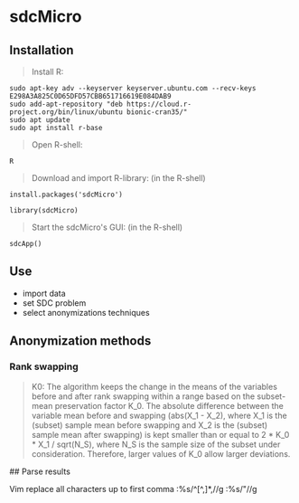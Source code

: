 # sdcMicro

## Installation

> Install R:

```
sudo apt-key adv --keyserver keyserver.ubuntu.com --recv-keys E298A3A825C0D65DFD57CBB651716619E084DAB9
sudo add-apt-repository "deb https://cloud.r-project.org/bin/linux/ubuntu bionic-cran35/"
sudo apt update
sudo apt install r-base
```

> Open R-shell:
```
R
```

> Download and import R-library:
(in the R-shell)
```
install.packages('sdcMicro')

library(sdcMicro)
```

> Start the sdcMicro's GUI:
(in the R-shell)
```
sdcApp()
```

## Use

* import data
* set SDC problem
* select anonymizations techniques 

## Anonymization methods

### Rank swapping

> K0:
The algorithm keeps the change in the means of the variables before and after rank swapping within a range based on the subset-mean preservation factor K_0. The absolute difference between the variable mean before and swapping (abs(X_1 - X_2), where X_1 is the (subset) sample mean before swapping and X_2 is the (subset) sample mean after swapping) is kept smaller than or equal to 2 * K_0 * X_1 / sqrt(N_S), where N_S is the sample size of the subset under consideration. Therefore, larger values of K_0 allow larger deviations.

## Parse results

Vim replace all characters up to first comma
:%s/^[^,]*,//g
:%s/"//g
